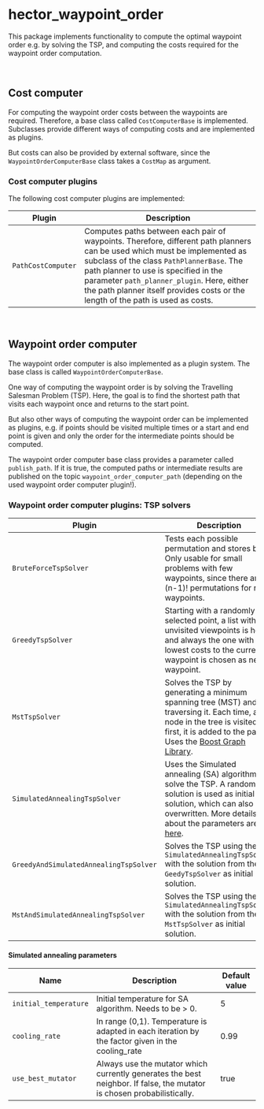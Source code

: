 # hector_waypoint_order

This package implements functionality to compute the optimal waypoint order e.g. by solving the TSP, and computing the costs required for the waypoint order computation.

<br>

## Cost computer

For computing the waypoint order costs between the waypoints are required. Therefore, a base class
called `CostComputerBase` is implemented. Subclasses provide different ways of computing costs and are implemented as
plugins.

But costs can also be provided by external software, since the `WaypointOrderComputerBase` class takes a `CostMap` as
argument.

### Cost computer plugins

The following cost computer plugins are implemented:

| Plugin              | Description                                                                                                                                                                                                                                                                                                                                      |
|---------------------|--------------------------------------------------------------------------------------------------------------------------------------------------------------------------------------------------------------------------------------------------------------------------------------------------------------------------------------------------|
| `PathCostComputer`  | Computes paths between each pair of waypoints. Therefore, different path planners can be used which must be implemented as subclass of the class `PathPlannerBase`. The path planner to use is specified in the parameter `path_planner_plugin`. Here, either the path planner itself provides costs or the length of the path is used as costs. |


<br>

## Waypoint order computer

The waypoint order computer is also implemented as a plugin system. The base class is called `WaypointOrderComputerBase`.

One way of computing the waypoint order is by solving the Travelling Salesman Problem (TSP). Here, the goal is to find
the shortest path that visits each waypoint once and returns to the start point.

But also other ways of computing the waypoint order can be implemented as plugins, e.g. if points should be visited multiple
times or a start and end point is given and only the order for the intermediate points should be computed.

The waypoint order computer base class provides a parameter called `publish_path`. If it is true, the computed paths or
intermediate results are published on the topic `waypoint_order_computer_path` (depending on the used waypoint order computer plugin!).

### Waypoint order computer plugins: TSP solvers

| Plugin                                 | Description                                                                                                                                                                                                                                                         |
|----------------------------------------|---------------------------------------------------------------------------------------------------------------------------------------------------------------------------------------------------------------------------------------------------------------------|
| `BruteForceTspSolver`                  | Tests each possible permutation and stores best. Only usable for small problems with few waypoints, since there are (n-1)! permutations for n waypoints.                                                                                                            |
| `GreedyTspSolver`                      | Starting with a randomly selected point, a list with all unvisited viewpoints is held and always the one with the lowest costs to the current waypoint is chosen as next waypoint.                                                                                  |
| `MstTspSolver`                         | Solves the TSP by generating a minimum spanning tree (MST) and traversing it. Each time, a node in the tree is visited first, it is added to the path. Uses the [Boost Graph Library](https://www.boost.org/doc/libs/1_71_0/libs/graph/doc/metric_tsp_approx.html). |
| `SimulatedAnnealingTspSolver`          | Uses the Simulated annealing (SA) algorithm to solve the TSP. A random solution is used as initial solution, which can also be overwritten. More details about the parameters are [here](#SAparams).                                                                |
| `GreedyAndSimulatedAnnealingTspSolver` | Solves the TSP using the `SimulatedAnnealingTspSolver` with the solution from the `GeedyTspSolver` as initial solution.                                                                                                                                             |
| `MstAndSimulatedAnnealingTspSolver`    | Solves the TSP using the `SimulatedAnnealingTspSolver` with the solution from the `MstTspSolver` as initial solution.                                                                                                                                               |


#### <a name="SAparams"></a> Simulated annealing parameters

| Name                  | Description                                                                                                            | Default value |
|-----------------------|------------------------------------------------------------------------------------------------------------------------|---------------|
| `initial_temperature` | Initial temperature for SA algorithm. Needs to be > 0.                                                                 | 5             |
| `cooling_rate`        | In range (0,1). Temperature is adapted in each iteration by the factor given in the cooling_rate                       | 0.99          |
| `use_best_mutator`    | Always use the mutator which currently generates the best neighbor. If false, the mutator is chosen probabilistically. | true          |
